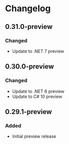 # Changelog

## 0.31.0-preview
### Changed
- Update to .NET 7 preview

## 0.30.0-preview
### Changed
- Update to .NET 6 preview
- Update to C# 10 preview

## 0.29.1-preview
### Added
- Initial preview release